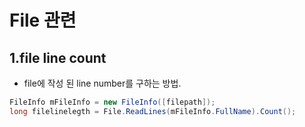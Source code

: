 # File 관련 

## 1.file line count 

- file에 작성 된 line number를 구하는 방법. 
```csharp
FileInfo mFileInfo = new FileInfo([filepath]);
long filelinelegth = File.ReadLines(mFileInfo.FullName).Count();
```

